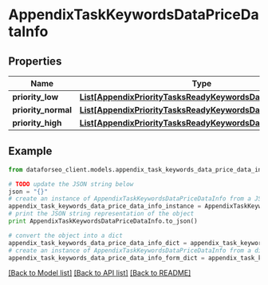 # AppendixTaskKeywordsDataPriceDataInfo


## Properties

Name | Type | Description | Notes
------------ | ------------- | ------------- | -------------
**priority_low** | [**List[AppendixPriorityTasksReadyKeywordsDataPriceDataInfo]**](AppendixPriorityTasksReadyKeywordsDataPriceDataInfo.md) |  | [optional] 
**priority_normal** | [**List[AppendixPriorityTasksReadyKeywordsDataPriceDataInfo]**](AppendixPriorityTasksReadyKeywordsDataPriceDataInfo.md) |  | [optional] 
**priority_high** | [**List[AppendixPriorityTasksReadyKeywordsDataPriceDataInfo]**](AppendixPriorityTasksReadyKeywordsDataPriceDataInfo.md) |  | [optional] 

## Example

```python
from dataforseo_client.models.appendix_task_keywords_data_price_data_info import AppendixTaskKeywordsDataPriceDataInfo

# TODO update the JSON string below
json = "{}"
# create an instance of AppendixTaskKeywordsDataPriceDataInfo from a JSON string
appendix_task_keywords_data_price_data_info_instance = AppendixTaskKeywordsDataPriceDataInfo.from_json(json)
# print the JSON string representation of the object
print AppendixTaskKeywordsDataPriceDataInfo.to_json()

# convert the object into a dict
appendix_task_keywords_data_price_data_info_dict = appendix_task_keywords_data_price_data_info_instance.to_dict()
# create an instance of AppendixTaskKeywordsDataPriceDataInfo from a dict
appendix_task_keywords_data_price_data_info_form_dict = appendix_task_keywords_data_price_data_info.from_dict(appendix_task_keywords_data_price_data_info_dict)
```
[[Back to Model list]](../README.md#documentation-for-models) [[Back to API list]](../README.md#documentation-for-api-endpoints) [[Back to README]](../README.md)



